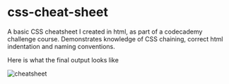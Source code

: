 # css-cheat-sheet
A basic CSS cheatsheet I created in html, as part of a codecademy challenge course. Demonstrates knowledge of CSS chaining, correct html indentation and naming conventions.

Here is what the final output looks like

![cheatsheet](docs/screenshot.jpg)
